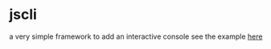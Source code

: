 jscli
=====

a very simple framework to add an interactive console
see the example [here](http://vialink.github.io/jscli/)
